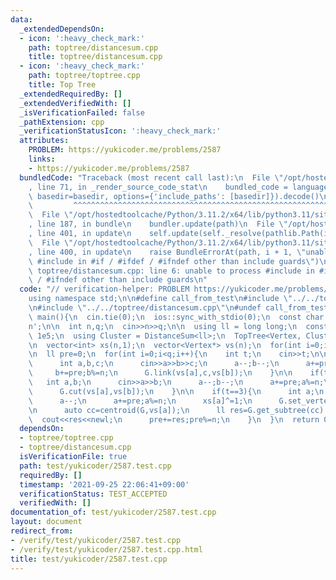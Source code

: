 ```yaml
---
data:
  _extendedDependsOn:
  - icon: ':heavy_check_mark:'
    path: toptree/distancesum.cpp
    title: toptree/distancesum.cpp
  - icon: ':heavy_check_mark:'
    path: toptree/toptree.cpp
    title: Top Tree
  _extendedRequiredBy: []
  _extendedVerifiedWith: []
  _isVerificationFailed: false
  _pathExtension: cpp
  _verificationStatusIcon: ':heavy_check_mark:'
  attributes:
    PROBLEM: https://yukicoder.me/problems/2587
    links:
    - https://yukicoder.me/problems/2587
  bundledCode: "Traceback (most recent call last):\n  File \"/opt/hostedtoolcache/Python/3.11.2/x64/lib/python3.11/site-packages/onlinejudge_verify/documentation/build.py\"\
    , line 71, in _render_source_code_stat\n    bundled_code = language.bundle(stat.path,\
    \ basedir=basedir, options={'include_paths': [basedir]}).decode()\n          \
    \         ^^^^^^^^^^^^^^^^^^^^^^^^^^^^^^^^^^^^^^^^^^^^^^^^^^^^^^^^^^^^^^^^^^^^^^^^^^^^^^^^^\n\
    \  File \"/opt/hostedtoolcache/Python/3.11.2/x64/lib/python3.11/site-packages/onlinejudge_verify/languages/cplusplus.py\"\
    , line 187, in bundle\n    bundler.update(path)\n  File \"/opt/hostedtoolcache/Python/3.11.2/x64/lib/python3.11/site-packages/onlinejudge_verify/languages/cplusplus_bundle.py\"\
    , line 401, in update\n    self.update(self._resolve(pathlib.Path(included), included_from=path))\n\
    \  File \"/opt/hostedtoolcache/Python/3.11.2/x64/lib/python3.11/site-packages/onlinejudge_verify/languages/cplusplus_bundle.py\"\
    , line 400, in update\n    raise BundleErrorAt(path, i + 1, \"unable to process\
    \ #include in #if / #ifdef / #ifndef other than include guards\")\nonlinejudge_verify.languages.cplusplus_bundle.BundleErrorAt:\
    \ toptree/distancesum.cpp: line 6: unable to process #include in #if / #ifdef\
    \ / #ifndef other than include guards\n"
  code: "// verification-helper: PROBLEM https://yukicoder.me/problems/2587\n\n#include<bits/stdc++.h>\n\
    using namespace std;\n\n#define call_from_test\n#include \"../../toptree/toptree.cpp\"\
    \n#include \"../../toptree/distancesum.cpp\"\n#undef call_from_test\n\nsigned\
    \ main(){\n  cin.tie(0);\n  ios::sync_with_stdio(0);\n  const char newl = '\\\
    n';\n\n  int n,q;\n  cin>>n>>q;\n\n  using ll = long long;\n  const size_t N =\
    \ 1e5;\n  using Cluster = DistanceSum<ll>;\n  TopTree<Vertex, Cluster, N> G;\n\
    \n  vector<int> xs(n,1);\n  vector<Vertex*> vs(n);\n  for(int i=0;i<n;i++) vs[i]=G.create(xs[i]);\n\
    \n  ll pre=0;\n  for(int i=0;i<q;i++){\n    int t;\n    cin>>t;\n\n    if(t==1){\n\
    \      int a,b,c;\n      cin>>a>>b>>c;\n      a--;b--;\n      a+=pre;a%=n;\n \
    \     b+=pre;b%=n;\n      G.link(vs[a],c,vs[b]);\n    }\n\n    if(t==2){\n   \
    \   int a,b;\n      cin>>a>>b;\n      a--;b--;\n      a+=pre;a%=n;\n      b+=pre;b%=n;\n\
    \      G.cut(vs[a],vs[b]);\n    }\n\n    if(t==3){\n      int a;\n      cin>>a;\n\
    \      a--;\n      a+=pre;a%=n;\n      xs[a]^=1;\n      G.set_vertex(vs[a],xs[a]);\n\
    \n      auto cc=centroid(G,vs[a]);\n      ll res=G.get_subtree(cc).ans;\n    \
    \  cout<<res<<newl;\n      pre+=res;pre%=n;\n    }\n  }\n  return 0;\n}\n"
  dependsOn:
  - toptree/toptree.cpp
  - toptree/distancesum.cpp
  isVerificationFile: true
  path: test/yukicoder/2587.test.cpp
  requiredBy: []
  timestamp: '2021-09-25 22:06:41+09:00'
  verificationStatus: TEST_ACCEPTED
  verifiedWith: []
documentation_of: test/yukicoder/2587.test.cpp
layout: document
redirect_from:
- /verify/test/yukicoder/2587.test.cpp
- /verify/test/yukicoder/2587.test.cpp.html
title: test/yukicoder/2587.test.cpp
---
```

